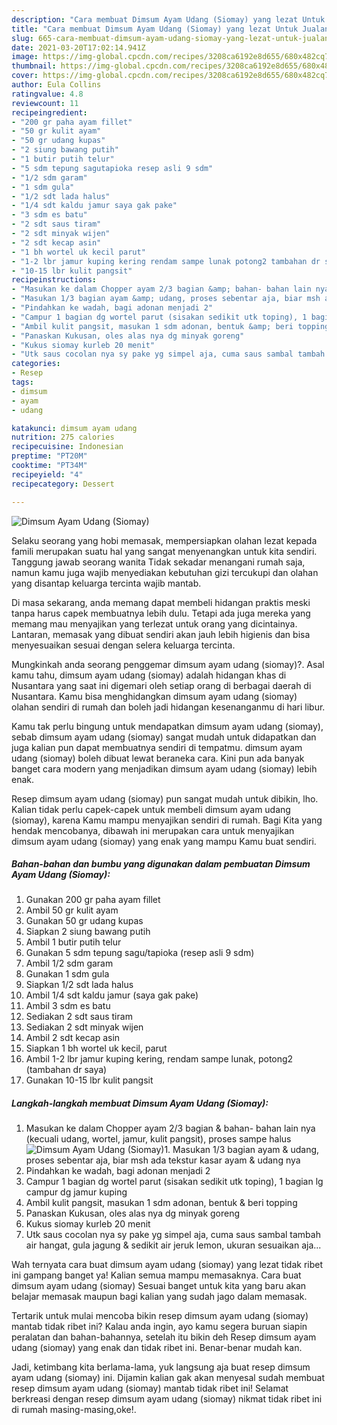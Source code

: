 ```yaml
---
description: "Cara membuat Dimsum Ayam Udang (Siomay) yang lezat Untuk Jualan"
title: "Cara membuat Dimsum Ayam Udang (Siomay) yang lezat Untuk Jualan"
slug: 665-cara-membuat-dimsum-ayam-udang-siomay-yang-lezat-untuk-jualan
date: 2021-03-20T17:02:14.941Z
image: https://img-global.cpcdn.com/recipes/3208ca6192e8d655/680x482cq70/dimsum-ayam-udang-siomay-foto-resep-utama.jpg
thumbnail: https://img-global.cpcdn.com/recipes/3208ca6192e8d655/680x482cq70/dimsum-ayam-udang-siomay-foto-resep-utama.jpg
cover: https://img-global.cpcdn.com/recipes/3208ca6192e8d655/680x482cq70/dimsum-ayam-udang-siomay-foto-resep-utama.jpg
author: Eula Collins
ratingvalue: 4.8
reviewcount: 11
recipeingredient:
- "200 gr paha ayam fillet"
- "50 gr kulit ayam"
- "50 gr udang kupas"
- "2 siung bawang putih"
- "1 butir putih telur"
- "5 sdm tepung sagutapioka resep asli 9 sdm"
- "1/2 sdm garam"
- "1 sdm gula"
- "1/2 sdt lada halus"
- "1/4 sdt kaldu jamur saya gak pake"
- "3 sdm es batu"
- "2 sdt saus tiram"
- "2 sdt minyak wijen"
- "2 sdt kecap asin"
- "1 bh wortel uk kecil parut"
- "1-2 lbr jamur kuping kering rendam sampe lunak potong2 tambahan dr saya"
- "10-15 lbr kulit pangsit"
recipeinstructions:
- "Masukan ke dalam Chopper ayam 2/3 bagian &amp; bahan- bahan lain nya (kecuali udang, wortel, jamur, kulit pangsit), proses sampe halus"
- "Masukan 1/3 bagian ayam &amp; udang, proses sebentar aja, biar msh ada tekstur kasar ayam &amp; udang nya"
- "Pindahkan ke wadah, bagi adonan menjadi 2"
- "Campur 1 bagian dg wortel parut (sisakan sedikit utk toping), 1 bagian lg campur dg jamur kuping"
- "Ambil kulit pangsit, masukan 1 sdm adonan, bentuk &amp; beri topping"
- "Panaskan Kukusan, oles alas nya dg minyak goreng"
- "Kukus siomay kurleb 20 menit"
- "Utk saus cocolan nya sy pake yg simpel aja, cuma saus sambal tambah air hangat, gula jagung &amp; sedikit air jeruk lemon, ukuran sesuaikan aja..."
categories:
- Resep
tags:
- dimsum
- ayam
- udang

katakunci: dimsum ayam udang 
nutrition: 275 calories
recipecuisine: Indonesian
preptime: "PT20M"
cooktime: "PT34M"
recipeyield: "4"
recipecategory: Dessert

---
```



![Dimsum Ayam Udang (Siomay)](https://img-global.cpcdn.com/recipes/3208ca6192e8d655/680x482cq70/dimsum-ayam-udang-siomay-foto-resep-utama.jpg)

Selaku seorang yang hobi memasak, mempersiapkan olahan lezat kepada famili merupakan suatu hal yang sangat menyenangkan untuk kita sendiri. Tanggung jawab seorang  wanita Tidak sekadar menangani rumah saja, namun kamu juga wajib menyediakan kebutuhan gizi tercukupi dan olahan yang disantap keluarga tercinta wajib mantab.

Di masa  sekarang, anda memang dapat membeli hidangan praktis meski tanpa harus capek membuatnya lebih dulu. Tetapi ada juga mereka yang memang mau menyajikan yang terlezat untuk orang yang dicintainya. Lantaran, memasak yang dibuat sendiri akan jauh lebih higienis dan bisa menyesuaikan sesuai dengan selera keluarga tercinta. 



Mungkinkah anda seorang penggemar dimsum ayam udang (siomay)?. Asal kamu tahu, dimsum ayam udang (siomay) adalah hidangan khas di Nusantara yang saat ini digemari oleh setiap orang di berbagai daerah di Nusantara. Kamu bisa menghidangkan dimsum ayam udang (siomay) olahan sendiri di rumah dan boleh jadi hidangan kesenanganmu di hari libur.

Kamu tak perlu bingung untuk mendapatkan dimsum ayam udang (siomay), sebab dimsum ayam udang (siomay) sangat mudah untuk didapatkan dan juga kalian pun dapat membuatnya sendiri di tempatmu. dimsum ayam udang (siomay) boleh dibuat lewat beraneka cara. Kini pun ada banyak banget cara modern yang menjadikan dimsum ayam udang (siomay) lebih enak.

Resep dimsum ayam udang (siomay) pun sangat mudah untuk dibikin, lho. Kalian tidak perlu capek-capek untuk membeli dimsum ayam udang (siomay), karena Kamu mampu menyajikan sendiri di rumah. Bagi Kita yang hendak mencobanya, dibawah ini merupakan cara untuk menyajikan dimsum ayam udang (siomay) yang enak yang mampu Kamu buat sendiri.

<!--inarticleads1-->

##### Bahan-bahan dan bumbu yang digunakan dalam pembuatan Dimsum Ayam Udang (Siomay):

1. Gunakan 200 gr paha ayam fillet
1. Ambil 50 gr kulit ayam
1. Gunakan 50 gr udang kupas
1. Siapkan 2 siung bawang putih
1. Ambil 1 butir putih telur
1. Gunakan 5 sdm tepung sagu/tapioka (resep asli 9 sdm)
1. Ambil 1/2 sdm garam
1. Gunakan 1 sdm gula
1. Siapkan 1/2 sdt lada halus
1. Ambil 1/4 sdt kaldu jamur (saya gak pake)
1. Ambil 3 sdm es batu
1. Sediakan 2 sdt saus tiram
1. Sediakan 2 sdt minyak wijen
1. Ambil 2 sdt kecap asin
1. Siapkan 1 bh wortel uk kecil, parut
1. Ambil 1-2 lbr jamur kuping kering, rendam sampe lunak, potong2 (tambahan dr saya)
1. Gunakan 10-15 lbr kulit pangsit




<!--inarticleads2-->

##### Langkah-langkah membuat Dimsum Ayam Udang (Siomay):

1. Masukan ke dalam Chopper ayam 2/3 bagian &amp; bahan- bahan lain nya (kecuali udang, wortel, jamur, kulit pangsit), proses sampe halus
<img src="//assets-global.cpcdn.com/assets/icons/button_play-2c75c40dde080a61004c1f40b05d8f140eaff45d7e9e6481dc71c63d2e7c4909.png" alt="Dimsum Ayam Udang (Siomay)">1. Masukan 1/3 bagian ayam &amp; udang, proses sebentar aja, biar msh ada tekstur kasar ayam &amp; udang nya
1. Pindahkan ke wadah, bagi adonan menjadi 2
1. Campur 1 bagian dg wortel parut (sisakan sedikit utk toping), 1 bagian lg campur dg jamur kuping
1. Ambil kulit pangsit, masukan 1 sdm adonan, bentuk &amp; beri topping
1. Panaskan Kukusan, oles alas nya dg minyak goreng
1. Kukus siomay kurleb 20 menit
1. Utk saus cocolan nya sy pake yg simpel aja, cuma saus sambal tambah air hangat, gula jagung &amp; sedikit air jeruk lemon, ukuran sesuaikan aja...




Wah ternyata cara buat dimsum ayam udang (siomay) yang lezat tidak ribet ini gampang banget ya! Kalian semua mampu memasaknya. Cara buat dimsum ayam udang (siomay) Sesuai banget untuk kita yang baru akan belajar memasak maupun bagi kalian yang sudah jago dalam memasak.

Tertarik untuk mulai mencoba bikin resep dimsum ayam udang (siomay) mantab tidak ribet ini? Kalau anda ingin, ayo kamu segera buruan siapin peralatan dan bahan-bahannya, setelah itu bikin deh Resep dimsum ayam udang (siomay) yang enak dan tidak ribet ini. Benar-benar mudah kan. 

Jadi, ketimbang kita berlama-lama, yuk langsung aja buat resep dimsum ayam udang (siomay) ini. Dijamin kalian gak akan menyesal sudah membuat resep dimsum ayam udang (siomay) mantab tidak ribet ini! Selamat berkreasi dengan resep dimsum ayam udang (siomay) nikmat tidak ribet ini di rumah masing-masing,oke!.


